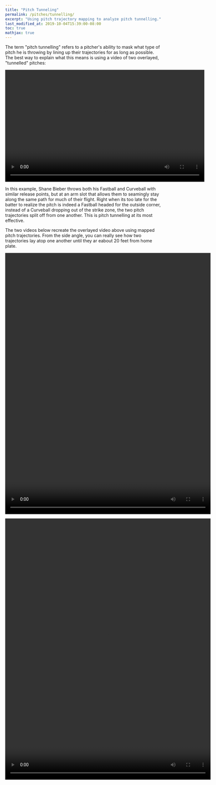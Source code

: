 ```yaml
---
title: "Pitch Tunneling"
permalink: /pitches/tunnelling/
excerpt: "Using pitch trajectory mapping to analyze pitch tunnelling."
last_modified_at: 2019-10-04T15:39:00-08:00
toc: true
mathjax: true
---
```

The term "pitch tunnelling" refers to a pitcher's ability to mask what type of pitch he is throwing by lining up their trajectories for as long as possible. The best way to explain what this means is using a video of two overlayed, "tunnelled" pitches:

<p align="center">
    <video width="640" height="360" controls="controls">
        <source src="/assets/videos/Bieber_FF_CU_vid.mp4" type="video/mp4">
    </video>
</p>

In this example, Shane Bieber throws both his Fastball and Curveball with similar release points, but at an arm slot that allows them to seamingly stay along the same path for much of their flight. Right when its too late for the batter to realize the pitch is indeed a Fastball headed for the outside corner, instead of a Curveball dropping out of the strike zone, the two pitch trajectories split off from one another. This is pitch tunnelling at its most effective.

The two videos below recreate the overlayed video above using mapped pitch trajectories. From the side angle, you can really see how two trajectories lay atop one another until they ar eabout 20 feet from home plate.


<p align="center">
    <video width="660" height="840" controls="controls">
        <source src="/assets/videos/Bieber_FF_CU_broadcast.mp4" type="video/mp4">
    </video>
</p>
<p align="center">
    <video width="660" height="840" controls="controls">
        <source src="/assets/videos/Bieber_FF_CU_side.mp4" type="video/mp4">
    </video>
</p>